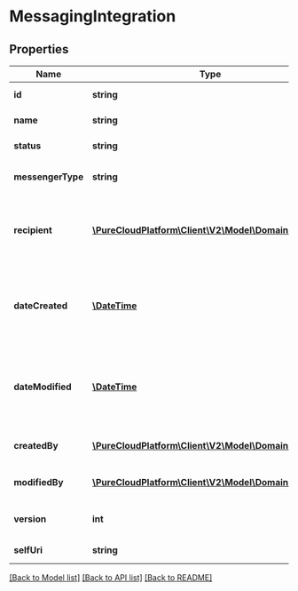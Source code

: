 # MessagingIntegration

## Properties
Name | Type | Description | Notes
------------ | ------------- | ------------- | -------------
**id** | **string** | A unique Integration Id | 
**name** | **string** | The name of the Integration | 
**status** | **string** | The status of the Integration | [optional] 
**messengerType** | **string** | The type of Messaging Integration | 
**recipient** | [**\PureCloudPlatform\Client\V2\Model\DomainEntityRef**](DomainEntityRef.md) | The recipient associated to the Integration. This recipient is used to associate a flow to an integration | [optional] 
**dateCreated** | [**\DateTime**](\DateTime.md) | Date this Integration was created. Date time is represented as an ISO-8601 string. For example: yyyy-MM-ddTHH:mm:ss.SSSZ | [optional] 
**dateModified** | [**\DateTime**](\DateTime.md) | Date this Integration was modified. Date time is represented as an ISO-8601 string. For example: yyyy-MM-ddTHH:mm:ss.SSSZ | [optional] 
**createdBy** | [**\PureCloudPlatform\Client\V2\Model\DomainEntityRef**](DomainEntityRef.md) | User reference that created this Integration | [optional] 
**modifiedBy** | [**\PureCloudPlatform\Client\V2\Model\DomainEntityRef**](DomainEntityRef.md) | User reference that last modified this Integration | [optional] 
**version** | **int** | Version number required for updates. | 
**selfUri** | **string** | The URI for this object | [optional] 

[[Back to Model list]](../README.md#documentation-for-models) [[Back to API list]](../README.md#documentation-for-api-endpoints) [[Back to README]](../README.md)


